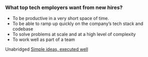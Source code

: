 ### What top tech employers want from new hires?

+ To be productive in a very short space of time.
+ To be able to ramp up quickly on the company’s tech stack and codebase
+ To solve problems at scale and at a high level of complexity
+ To work well as part of a team

Unabridged [Simple ideas, executed well](https://medium.com/launch-school/simple-ideas-well-executed-3fa3a21fef99)